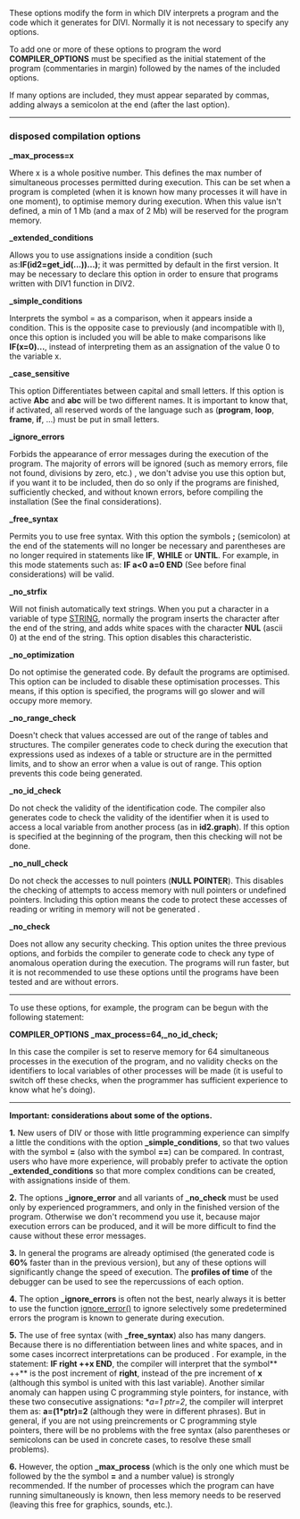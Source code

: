 These options modify the form in which DIV interprets a program and the code
which it generates for DIVl. Normally it is not necessary to specify any options.

To add one or more of these options to program the word **COMPILER_OPTIONS** must 
be specified as the initial statement of the program (commentaries in margin) 
followed by the names of the included options.

If many options are included, they must appear separated by commas, adding
always a semicolon at the end (after the last option).

---------------------------------------


### disposed compilation options 

**_max_process=x**

Where x is a whole positive number. This defines the max number of
 simultaneous processes permitted during execution. This can be set
when a program is completed (when it is known how many 
processes it will have in one moment), to optimise memory during execution. 
When this value isn't defined, a min of 1 Mb (and a max of 2 Mb) will be reserved 
for the program memory.

**_extended_conditions**

Allows you to use assignations inside a condition (such as:**IF(id2=get_id(...))...)**; 
it was permitted by default in the first version. It may be necessary to declare this 
option in order to ensure that programs written with DIV1 function in DIV2.

**_simple_conditions**

Interprets the symbol = as a comparison, when it appears inside a condition. 
This is the opposite case to previously (and incompatible with l), 
once this option is included you will be able to make comparisons like 
**IF(x=0)...**, instead of interpreting them as an assignation of the value 0 to 
the variable x.

**_case_sensitive**

This option Differentiates between capital and small letters.
If this option is active **Abc** and **abc** will be
two different names. It is important to know that, if activated,
all reserved words of the language such as (**program**, **loop**,
**frame**, **if**, ...) must be put in small letters.

**_ignore_errors**

Forbids the appearance of error messages during the
execution of the program. The majority of errors will be ignored
(such as memory errors, file not found, divisions by zero, etc.) , 
we don't advise you use this option but, if you want it to be included, 
then do so only if the programs are finished, sufficiently checked, and without known
errors, before compiling the installation (See the final considerations).

**_free_syntax**

Permits you to use free syntax. With this option the symbols **;** (semicolon) 
at the end of the statements will no longer be necessary and parentheses are no 
longer required in statements like **IF**, **WHILE** or **UNTIL**. For example, in
this mode statements such as: **IF a&lt;0 a=0 END** (See before final considerations) 
will be valid.

**_no_strfix**

Will not finish automatically text strings. When
you put a character in a variable of type [STRING](data_of_type_string.md), normally the program 
inserts the character after the end of the string,
and adds white spaces with the character **NUL** (ascii 0) at the end of the string. 
This option disables this characteristic.

**_no_optimization**

Do not optimise the generated code. By default the programs are optimised. 
This option can be included to disable these optimisation processes. This means,
if this option is specified, the programs will go slower and will occupy more memory.

**_no_range_check**

Doesn't check that values accessed are out of the range of tables and structures. 
The compiler generates code to check during the execution that expressions used as indexes
of a table or structure are in the permitted limits,
and to show an error when a value is out of range. This option prevents this code being 
generated.

**_no_id_check**

Do not check the validity of the identification code. The
compiler also generates code to check the validity of the
identifier when it is used to access a local variable
from another process (as in **id2.graph**). If this option is specified
at the beginning of the program, then this checking will not be done.

**_no_null_check**

Do not check the accesses to null pointers (**NULL POINTER**). 
This disables the checking of attempts to access memory with null pointers 
or undefined pointers. Including this option means the code 
to protect these accesses of reading or writing in memory will not be generated .

**_no_check**

Does not allow any security checking.
This option unites the three previous options, and forbids the compiler
to generate code to check any type of anomalous operation during the execution. 
The programs will run faster, but it is not recommended to use these options
until the programs have been tested and are without errors.

---------------------------------------


To use these options, for example, the program can be begun with the following statement:

**COMPILER_OPTIONS _max_process=64,_no_id_check;**

In this case the compiler is set to reserve memory for 64 simultaneous processes in the 
execution of the program, and no validity checks on the identifiers to local variables of other
processes will be made (it is useful to switch off these checks,
when the programmer has sufficient experience to know what he's doing).

---------------------------------------


**Important: considerations about some of the options.**

**1.** New users of DIV or those with little programming experience can
simplfy a little the conditions with the option **_simple_conditions**, so that 
two values with the symbol **=** (also with the symbol **==**) can be compared. 
In contrast, users who have more experience, will probably prefer to activate 
the option **_extended_conditions** so that more complex conditions can be created, 
with assignations inside of them.

**2.** The options **_ignore_error** and all variants of **_no_check** must be used only
by experienced programmers, and only in the finished version of the program. 
Otherwise we don't recommend you use it, because major execution errors
can be produced, and it will be more difficult to find the cause without these error 
messages.

**3.** In general the programs are already optimised (the generated code is **60%**
faster than in the previous version), but any of these options will significantly change  the
speed of execution. The **profiles of time** of the debugger can be used to see the 
repercussions of each option.

**4.** The option **_ignore_errors** is often not the best, nearly always it is better to use
the function [ignore_error()](ignore_error().md) to ignore selectively some predetermined errors the 
program is known to generate during execution.

**5.** The use of free syntax (with **_free_syntax**) also has many dangers. Because
there is no differentiation between lines and white spaces, and in some cases 
incorrect interpretations can be produced . For example, in the
statement: **IF right ++x END**, the compiler will interpret that the symbol** ++** is the
post increment of **right**, instead of the pre increment of **x** (although this symbol
is united with this last variable). Another similar anomaly can happen using C programming
style pointers, for instance, with these two consecutive assignations:  **a=1 *ptr=2**, the compiler
will interpret them as: **a=(1*ptr)=2** (although they were in different phrases).
But in general, if you are not using preincrements or C programming style pointers, 
there will be no problems with the free syntax (also parentheses or
semicolons can be used in concrete cases, to resolve these small problems).

**6.** However, the option **_max_process** (which is the only one which must be followed by the
the symbol **=** and a number value) is strongly recommended. If the 
number of processes which the program can have running simultaneously is known,
then less memory needs to be reserved (leaving this free for graphics, sounds, etc.).

